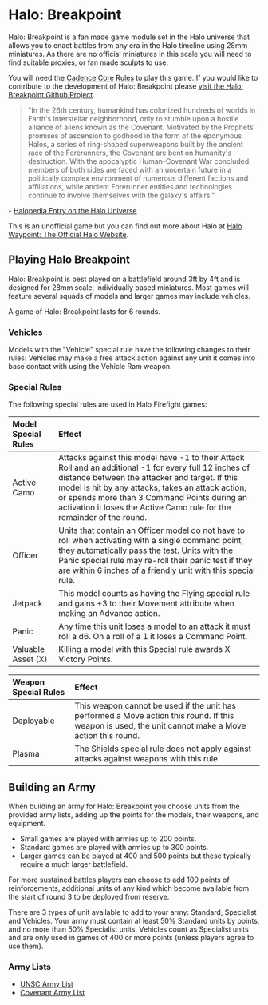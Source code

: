# Halo: Breakpoint 

Halo: Breakpoint is a fan made game module set in the Halo universe that allows you to enact battles from any era in the Halo timeline using 28mm miniatures. As there are no official miniatures in this scale you will need to find suitable proxies, or fan made sculpts to use.

You will need the [Cadence Core Rules](https://Cadence.Games/core-rules/) to play this game. If you would like to contribute to the development of Halo: Breakpoint please [visit the Halo: Breakpoint Github Project](https://github.com/open-source-tabletop/halo-breakpoint).

> "In the 26th century, humankind has colonized hundreds of worlds in Earth's interstellar neighborhood, only to stumble upon a hostile alliance of aliens known as the Covenant. Motivated by the Prophets' promises of ascension to godhood in the form of the eponymous Halos, a series of ring-shaped superweapons built by the ancient race of the Forerunners, the Covenant are bent on humanity's destruction. With the apocalyptic Human-Covenant War concluded, members of both sides are faced with an uncertain future in a politically complex environment of numerous different factions and affiliations, while ancient Forerunner entities and technologies continue to involve themselves with the galaxy's affairs."

\- [Halopedia Entry on the Halo Universe](https://www.halopedia.org/)

This is an unofficial game but you can find out more about Halo at [Halo Waypoint: The Official Halo Website](https://www.halowaypoint.com/).

## Playing Halo Breakpoint 

Halo: Breakpoint is best played on a battlefield around 3ft by 4ft and is designed for 28mm scale, individually based miniatures. Most games will feature several squads of models and larger games may include vehicles.

A game of Halo: Breakpoint lasts for 6 rounds.

### Vehicles

Models with the "Vehicle" special rule have the following changes to their rules: Vehicles may make a free attack action against any unit it comes into base contact with using the Vehicle Ram weapon.

### Special Rules

The following special rules are used in Halo Firefight games:

| Model Special Rules | Effect |
| :------------------ | :----- |
| Active Camo | Attacks against this model have -1 to their Attack Roll and an additional -1 for every full 12 inches of distance between the attacker and target. If this model is hit by any attacks, takes an attack action, or spends more than 3 Command Points during an activation it loses the Active Camo rule for the remainder of the round. |
| Officer | Units that contain an Officer model do not have to roll when activating with a single command point, they automatically pass the test. Units with the Panic special rule may re-roll their panic test if they are within 6 inches of a friendly unit with this special rule. |
| Jetpack | This model counts as having the Flying special rule and gains +3 to their Movement attribute when making an Advance action. |
| Panic | Any time this unit loses a model to an attack it must roll a d6. On a roll of a 1 it loses a Command Point. |
| Valuable Asset (X) | Killing a model with this Special rule awards X Victory Points. |

| Weapon Special Rules | Effect |
| :------------------- | :----- |
| Deployable | This weapon cannot be used if the unit has performed a Move action this round. If this weapon is used, the unit cannot make a Move action this round. |
| Plasma | The Shields special rule does not apply against attacks against weapons with this rule. |

## Building an Army

When building an army for Halo: Breakpoint you choose units from the provided army lists, adding up the points for the models, their weapons, and equipment.

- Small games are played with armies up to 200 points.
- Standard games are played with armies up to 300 points.
- Larger games can be played at 400 and 500 points but these typically require a much larger battlefield.

For more sustained battles players can choose to add 100 points of reinforcements, additional units of any kind which become available from the start of round 3 to be deployed from reserve. 

There are 3 types of unit available to add to your army: Standard, Specialist and Vehicles. Your army must contain at least 50% Standard units by points, and no more than 50% Specialist units. Vehicles count as Specialist units and are only used in games of 400 or more points (unless players agree to use them).

### Army Lists

- [UNSC Army List](https://github.com/open-source-tabletop/halo-breakpoint/blob/main/army-lists/unsc-army-list.md)
- [Covenant Army List](https://github.com/open-source-tabletop/halo-breakpoint/blob/main/army-lists/covenant-army-list.md)
